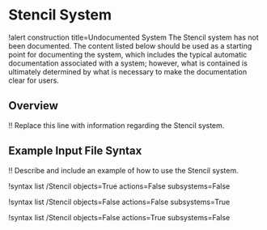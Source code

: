# Stencil System

!alert construction title=Undocumented System
The Stencil system has not been documented. The content listed below should be used as a starting
point for documenting the system, which includes the typical automatic documentation associated with
a system; however, what is contained is ultimately determined by what is necessary to make the
documentation clear for users.

## Overview

!! Replace this line with information regarding the Stencil system.

## Example Input File Syntax

!! Describe and include an example of how to use the Stencil system.

!syntax list /Stencil objects=True actions=False subsystems=False

!syntax list /Stencil objects=False actions=False subsystems=True

!syntax list /Stencil objects=False actions=True subsystems=False
